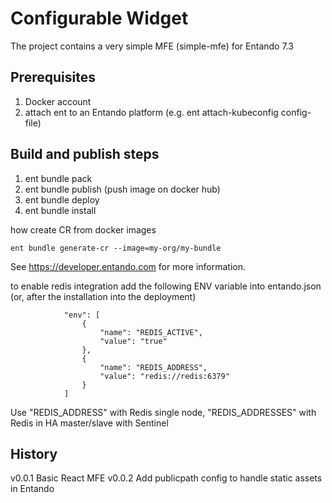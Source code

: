 # Configurable Widget
The project contains a very simple MFE (simple-mfe) for Entando 7.3

## Prerequisites
1. Docker account
2. attach ent to an Entando platform (e.g. ent attach-kubeconfig config-file)

## Build and publish steps  
1. ent bundle pack 
2. ent bundle publish (push image on docker hub)
3. ent bundle deploy
4. ent bundle install

how create CR from docker images

```
ent bundle generate-cr --image=my-org/my-bundle
```

See https://developer.entando.com for more information.


to enable redis integration add the following ENV variable into entando.json (or, after the installation into the deployment)
```
            "env": [
                {
                    "name": "REDIS_ACTIVE",
                    "value": "true"
                },
                {
                    "name": "REDIS_ADDRESS",
                    "value": "redis://redis:6379"
                }
            ]
```

Use "REDIS_ADDRESS" with Redis single node, "REDIS_ADDRESSES" with Redis in HA master/slave with Sentinel

## History
v0.0.1 Basic React MFE
v0.0.2 Add publicpath config to handle static assets in Entando 